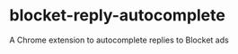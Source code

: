blocket-reply-autocomplete
==========================

A Chrome extension to autocomplete replies to Blocket ads
